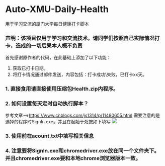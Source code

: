 # Auto-XMU-Daily-Health
用于学习交流的厦门大学每日健康打卡脚本
### 声明：该项目仅用于学习和交流技术，请同学们按照自己实际情况打卡，造成的一切后果本人概不负责

首先感谢原作者的代码，在此基础上添加了以下功能：

1. 获取已打卡日期。
2. 将打卡情况通过邮件发送，内容包括：打卡成功\失败，已打卡xx天。

### 1. 直接食用请直接使用压缩包Health.zip内程序。

### 2. 如何设置每天定时自动执行脚本？
参考文章==><https://www.cnblogs.com/js1314/p/11480655.html>
需要注意的是 选择的程序时SignIn.exe。并且在起始于处按如下填写
![](https://cdn.jsdelivr.net/gh/qyh180/figure@master/img/%E6%B3%A8%E6%84%8F%E4%BA%8B%E9%A1%B9.png)

### 3. 使用前在acount.txt中填写相关信息

### 4. 注意要将SignIn.exe和chromedriver.exe放在同一个文件夹下。并且chromedriver.exe要和本地chrome浏览器版本一致。
